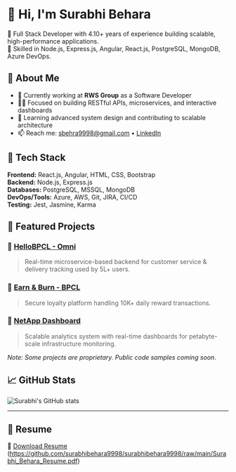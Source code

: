 # 👋 Hi, I'm Surabhi Behara

🎯 Full Stack Developer with 4.10+ years of experience building scalable, high-performance applications.  
💼 Skilled in Node.js, Express.js, Angular, React.js, PostgreSQL, MongoDB, Azure DevOps.

## 🚀 About Me

- 🔭 Currently working at **RWS Group** as a Software Developer
- 👩‍💻 Focused on building RESTful APIs, microservices, and interactive dashboards
- 🧠 Learning advanced system design and contributing to scalable architecture
- 📫 Reach me: [sbehra9998@gmail.com](mailto:sbehra9998@gmail.com) • [LinkedIn](https://linkedin.com/in/surabhi-behara-566730172)

## 🔧 Tech Stack

**Frontend:** React.js, Angular, HTML, CSS, Bootstrap  
**Backend:** Node.js, Express.js  
**Databases:** PostgreSQL, MSSQL, MongoDB  
**DevOps/Tools:** Azure, AWS, Git, JIRA, CI/CD  
**Testing:** Jest, Jasmine, Karma

## 📌 Featured Projects

### 🔹 [HelloBPCL - Omni](#)
> Real-time microservice-based backend for customer service & delivery tracking used by 5L+ users.

### 🔹 [Earn & Burn - BPCL](#)
> Secure loyalty platform handling 10K+ daily reward transactions.

### 🔹 [NetApp Dashboard](#)
> Scalable analytics system with real-time dashboards for petabyte-scale infrastructure monitoring.

*Note: Some projects are proprietary. Public code samples coming soon.*

## 📈 GitHub Stats

![Surabhi's GitHub stats](https://github-readme-stats.vercel.app/api?username=surabhibehara9998&show_icons=true&theme=react)

---

## 📍 Resume

📄 [Download Resume](#) (https://github.com/surabhibehara9998/surabhibehara9998/raw/main/Surabhi_Behara_Resume.pdf)

